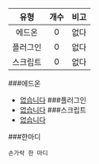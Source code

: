 | 유형 | 개수 | 비고 |
| :--: | :--: | :--: |
| 에드온 | 0 | 없다 |
| 플러그인 | 0 | 없다 |
| 스크립트 | 0 | 없다 |

###에드온
- [없습니다](https://github.com/milk0417/MCPE-Addon)
###플러그인
- [없습니다](https://github.com/milk0417/PMMP-Plugin)
###스크립트
- [없습니다](https://github.com/milk0417/ModPE-Script)


###한마디
```
손가락 한 마디
```
